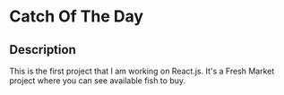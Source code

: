 # Catch Of The Day

## Description

This is the first project that I am working on React.js. It's a Fresh Market project where you can see available fish to buy.
